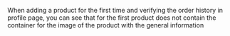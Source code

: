 When adding a product for the first time and verifying the order history in profile page, you can see that for the first product does not contain the container for the image of the product with the general information